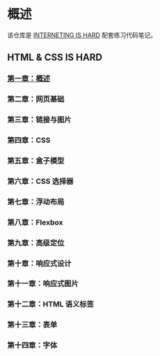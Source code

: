 # 概述

该仓库是 [INTERNETING IS HARD](https://internetingishard.com/) 配套练习代码笔记。

## HTML & CSS IS HARD

### [第一章：概述](https://github.com/Benbinbin/INTERNETING-IS-HARD/wiki/Chapter01_Introduction)

### 第二章：网页基础

### 第三章：链接与图片

### 第四章：CSS

### 第五章：盒子模型

### 第六章：CSS 选择器

### 第七章：浮动布局

### 第八章：Flexbox

### 第九章：高级定位

### 第十章：响应式设计

### 第十一章：响应式图片

### 第十二章：HTML 语义标签

### 第十三章：表单

### 第十四章：字体

